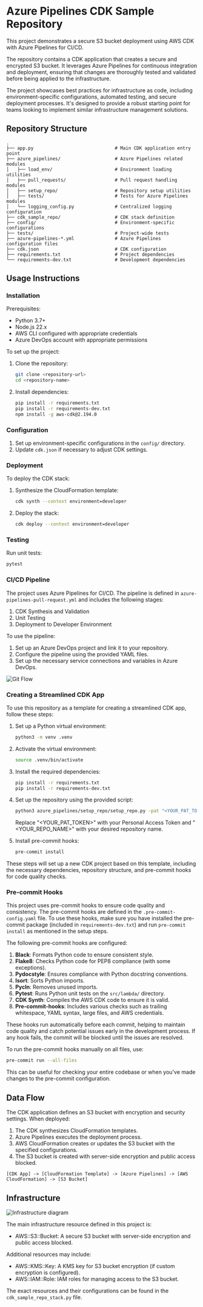 # Azure Pipelines CDK Sample Repository

This project demonstrates a secure S3 bucket deployment using AWS CDK with Azure Pipelines for CI/CD.

The repository contains a CDK application that creates a secure and encrypted S3 bucket. It leverages Azure Pipelines for continuous integration and deployment, ensuring that changes are thoroughly tested and validated before being applied to the infrastructure.

The project showcases best practices for infrastructure as code, including environment-specific configurations, automated testing, and secure deployment processes. It's designed to provide a robust starting point for teams looking to implement similar infrastructure management solutions.

## Repository Structure

```
.
├── app.py                              # Main CDK application entry point
├── azure_pipelines/                    # Azure Pipelines related modules
│   ├── load_env/                       # Environment loading utilities
│   ├── pull_requests/                  # Pull request handling modules
│   ├── setup_repo/                     # Repository setup utilities
│   ├── tests/                          # Tests for Azure Pipelines modules
│   └── logging_config.py               # Centralized logging configuration
├── cdk_sample_repo/                    # CDK stack definition
├── config/                             # Environment-specific configurations
├── tests/                              # Project-wide tests
├── azure-pipelines-*.yml               # Azure Pipelines configuration files
├── cdk.json                            # CDK configuration
├── requirements.txt                    # Project dependencies
└── requirements-dev.txt                # Development dependencies
```

## Usage Instructions

### Installation

Prerequisites:
- Python 3.7+
- Node.js 22.x
- AWS CLI configured with appropriate credentials
- Azure DevOps account with appropriate permissions

To set up the project:

1. Clone the repository:
   ```bash
   git clone <repository-url>
   cd <repository-name>
   ```

2. Install dependencies:
   ```bash
   pip install -r requirements.txt
   pip install -r requirements-dev.txt
   npm install -g aws-cdk@2.194.0
   ```

### Configuration

1. Set up environment-specific configurations in the `config/` directory.
2. Update `cdk.json` if necessary to adjust CDK settings.

### Deployment

To deploy the CDK stack:

1. Synthesize the CloudFormation template:
   ```bash
   cdk synth --context environment=developer
   ```

2. Deploy the stack:
   ```bash
   cdk deploy --context environment=developer
   ```

### Testing

Run unit tests:

```bash
pytest
```

### CI/CD Pipeline

The project uses Azure Pipelines for CI/CD. The pipeline is defined in `azure-pipelines-pull-request.yml` and includes the following stages:

1. CDK Synthesis and Validation
2. Unit Testing
3. Deployment to Developer Environment

To use the pipeline:

1. Set up an Azure DevOps project and link it to your repository.
2. Configure the pipeline using the provided YAML files.
3. Set up the necessary service connections and variables in Azure DevOps.

![Git Flow](./docs/git_strategy.png)

### Creating a Streamlined CDK App

To use this repository as a template for creating a streamlined CDK app, follow these steps:

1. Set up a Python virtual environment:
   ```bash
   python3 -m venv .venv
   ```

2. Activate the virtual environment:
   ```bash
   source .venv/bin/activate
   ```

3. Install the required dependencies:
   ```bash
   pip install -r requirements.txt
   pip install -r requirements-dev.txt
   ```

4. Set up the repository using the provided script:
   ```bash
   python3 azure_pipelines/setup_repo/setup_repo.py -pat "<YOUR_PAT_TOKEN>" -rn "<YOUR_REPO_NAME>"
   ```
   Replace "<YOUR_PAT_TOKEN>" with your Personal Access Token and "<YOUR_REPO_NAME>" with your desired repository name.

5. Install pre-commit hooks:
   ```bash
   pre-commit install
   ```

These steps will set up a new CDK project based on this template, including the necessary dependencies, repository structure, and pre-commit hooks for code quality checks.

### Pre-commit Hooks

This project uses pre-commit hooks to ensure code quality and consistency. The pre-commit hooks are defined in the `.pre-commit-config.yaml` file. To use these hooks, make sure you have installed the pre-commit package (included in `requirements-dev.txt`) and run `pre-commit install` as mentioned in the setup steps.

The following pre-commit hooks are configured:

1. **Black**: Formats Python code to ensure consistent style.
2. **Flake8**: Checks Python code for PEP8 compliance (with some exceptions).
3. **Pydocstyle**: Ensures compliance with Python docstring conventions.
4. **Isort**: Sorts Python imports.
5. **Pycln**: Removes unused imports.
6. **Pytest**: Runs Python unit tests on the `src/lambda/` directory.
7. **CDK Synth**: Compiles the AWS CDK code to ensure it is valid.
8. **Pre-commit-hooks**: Includes various checks such as trailing whitespace, YAML syntax, large files, and AWS credentials.

These hooks run automatically before each commit, helping to maintain code quality and catch potential issues early in the development process. If any hook fails, the commit will be blocked until the issues are resolved.

To run the pre-commit hooks manually on all files, use:

```bash
pre-commit run --all-files
```

This can be useful for checking your entire codebase or when you've made changes to the pre-commit configuration.

## Data Flow

The CDK application defines an S3 bucket with encryption and security settings. When deployed:

1. The CDK synthesizes CloudFormation templates.
2. Azure Pipelines executes the deployment process.
3. AWS CloudFormation creates or updates the S3 bucket with the specified configurations.
4. The S3 bucket is created with server-side encryption and public access blocked.

```
[CDK App] -> [CloudFormation Template] -> [Azure Pipelines] -> [AWS CloudFormation] -> [S3 Bucket]
```

## Infrastructure

![Infrastructure diagram](./docs/infra.svg)

The main infrastructure resource defined in this project is:

- AWS::S3::Bucket: A secure S3 bucket with server-side encryption and public access blocked.

Additional resources may include:

- AWS::KMS::Key: A KMS key for S3 bucket encryption (if custom encryption is configured).
- AWS::IAM::Role: IAM roles for managing access to the S3 bucket.

The exact resources and their configurations can be found in the `cdk_sample_repo_stack.py` file.